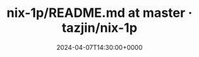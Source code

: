 ---
title: nix-1p/README.md at master · tazjin/nix-1p
slug: 20240407T143000
date: 2024-04-07T14:30:00+0000
params:
  url: https://github.com/tazjin/nix-1p/blob/master/README.md
tags:
- nix
- to-read
---